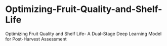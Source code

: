 # Optimizing-Fruit-Quality-and-Shelf-Life
Optimizing Fruit Quality and Shelf Life- A Dual-Stage Deep Learning Model for Post-Harvest Assessment
